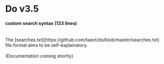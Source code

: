 # Do v3.5
#### custom search syntax (133 lines)
<br>
The [searches.txt](https://github.com/taext/do/blob/master/searches.txt) file format aims to be self-explainatory. 
<br><br>(Documentation coming shortly)
